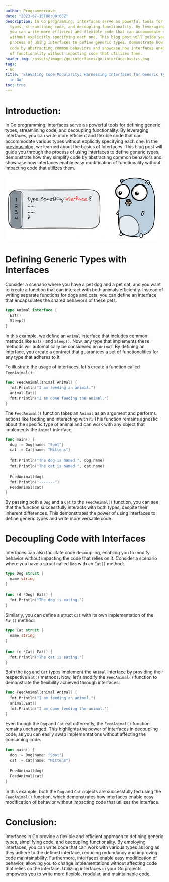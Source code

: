 ```yaml
---
author: Programmercave
date: "2023-07-15T00:00:00Z"
description: In Go programming, interfaces serve as powerful tools for defining generic
  types, streamlining code, and decoupling functionality. By leveraging interfaces,
  you can write more efficient and flexible code that can accommodate various types
  without explicitly specifying each one. This blog post will guide you through the
  process of using interfaces to define generic types, demonstrate how they simplify
  code by abstracting common behaviors and showcase how interfaces enable easy modification
  of functionality without impacting code that utilizes them.
header-img: /assets/images/go-interfaces/go-interface-basics.png
tags:
- Go
title: 'Elevating Code Modularity: Harnessing Interfaces for Generic Types and Decoupling
  in Go'
toc: true
---
```

# Introduction:

In Go programming, interfaces serve as powerful tools for defining generic types, streamlining code, and decoupling functionality. By leveraging interfaces, you can write more efficient and flexible code that can accommodate various types without explicitly specifying each one. In the [previous blog](/Unleashing-the-Power-of-Interfaces-in-Go-Simplifying-Code-Flexibility), we learned about the basics of Interfaces. This blog post will guide you through the process of using interfaces to define generic types, demonstrate how they simplify code by abstracting common behaviors and showcase how interfaces enable easy modification of functionality without impacting code that utilizes them.

![Elevating Code Modularity: Harnessing Interfaces for Generic Types and Decoupling in Go](/assets/images/go-interfaces/go-interface-basics.png)

# Defining Generic Types with Interfaces

Consider a scenario where you have a pet dog and a pet cat, and you want to create a function that can interact with both animals efficiently. Instead of writing separate functions for dogs and cats, you can define an interface that encapsulates the shared behaviors of these pets.

```go
type Animal interface {
  Eat()
  Sleep()
}
```

In this example, we define an `Animal` interface that includes common methods like `Eat()` and `Sleep()`. Now, any type that implements these methods will automatically be considered an `Animal`. By defining an interface, you create a contract that guarantees a set of functionalities for any type that adheres to it.

To illustrate the usage of interfaces, let's create a function called `FeedAnimal()`:

```go
func FeedAnimal(animal Animal) {
  fmt.Println("I am feeding an animal.")
  animal.Eat()
  fmt.Println("I am done feeding the animal.")
}
```

The `FeedAnimal()` function takes an `Animal` as an argument and performs actions like feeding and interacting with it. This function remains agnostic about the specific type of animal and can work with any object that implements the `Animal` interface.

```go
func main() {
  dog := Dog{name: "Spot"}
  cat := Cat{name: "Mittens"}

  fmt.Println("The dog is named ", dog.name)
  fmt.Println("The cat is named ", cat.name)

  FeedAnimal(dog)
  fmt.Println("-------")
  FeedAnimal(cat)
}
```

By passing both a `Dog` and a `Cat` to the `FeedAnimal()` function, you can see that the function successfully interacts with both types, despite their inherent differences. This demonstrates the power of using interfaces to define generic types and write more versatile code.

# Decoupling Code with Interfaces

Interfaces can also facilitate code decoupling, enabling you to modify behavior without impacting the code that relies on it. Consider a scenario where you have a struct called `Dog` with an `Eat()` method:

```go
type Dog struct {
  name string
}

func (d *Dog) Eat() {
  fmt.Println("The dog is eating.")
}
```

Similarly, you can define a struct `Cat` with its own implementation of the `Eat()` method:

```go
type Cat struct {
  name string
}

func (c *Cat) Eat() {
  fmt.Println("The cat is eating.")
}
```

Both the `Dog` and `Cat` types implement the `Animal` interface by providing their respective `Eat()` methods. Now, let's modify the `FeedAnimal()` function to demonstrate the flexibility achieved through interfaces:

```go
func FeedAnimal(animal Animal) {
  fmt.Println("I am feeding an animal.")
  animal.Eat()
  fmt.Println("I am done feeding the animal.")
}
```

Even though the `Dog` and `Cat` eat differently, the `FeedAnimal()` function remains unchanged. This highlights the power of interfaces in decoupling code, as you can easily swap implementations without affecting the consuming code.

```go
func main() {
  dog := Dog{name: "Spot"}
  cat := Cat{name: "Mittens"}

  FeedAnimal(dog)
  FeedAnimal(cat)
}
```

In this example, both the `Dog` and `Cat` objects are successfully fed using the `FeedAnimal()` function, which demonstrates how interfaces enable easy modification of behavior without impacting code that utilizes the interface.

# Conclusion:

Interfaces in Go provide a flexible and efficient approach to defining generic types, simplifying code, and decoupling functionality. By employing interfaces, you can write code that can work with various types as long as they adhere to the defined interface, reducing redundancy and improving code maintainability. Furthermore, interfaces enable easy modification of behavior, allowing you to change implementations without affecting code that relies on the interface. Utilizing interfaces in your Go projects empowers you to write more flexible, modular, and maintainable code.